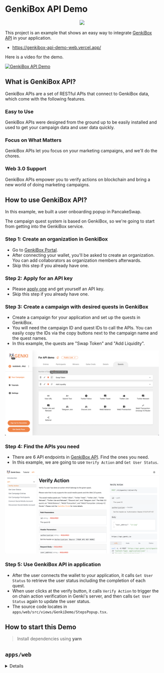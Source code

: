 # GenkiBox API Demo

<p align="center">
  <a href="https://api-docs.genki.io/">
      <img src="https://api-docs.genki.io/img/logo.svg" height="128">
  </a>
</link>

This project is an example that shows an easy way to integrate [GenkiBox API](https://api-docs.genki.io/) in your application.
- https://genkibox-api-demo-web.vercel.app/

Here is a video for the demo.

[![GenkiBox API Demo](https://res.cloudinary.com/marcomontalbano/image/upload/v1676906178/video_to_markdown/images/google-drive--1sbWaMecuomvmkEsD_47_vmyu4UflRabC-c05b58ac6eb4c4700831b2b3070cd403.jpg)](https://drive.google.com/file/d/1sbWaMecuomvmkEsD_47_vmyu4UflRabC/preview "GenkiBox API Demo")

## What is GenkiBox API?

GenkiBox APIs are a set of RESTful APIs that connect to GenkiBox data, which come with the following features.

### Easy to Use
GenkiBox APIs were designed from the ground up to be easily installed and used to get your campaign data and user data quickly.

### Focus on What Matters
GenkiBox APIs let you focus on your marketing campaigns, and we'll do the chores.

### Web 3.0 Support
GenkiBox APIs empower you to verify actions on blockchain and bring a new world of doing marketing campaigns.

## How to use GenkiBox API?
In this example, we built a user onboarding popup in PancakeSwap.

The campaign quest system is based on GenkiBox, so we're going to start from getting into the GenkiBox service.

### Step 1: Create an organization in GenkiBox

- Go to [GenkiBox Portal](https://beta-box.genki.io/portal).
- After connecting your wallet, you'll be asked to create an organization. You can add collaborators as organization members afterwards.
- Skip this step if you already have one.

### Step 2: Apply for an API key

- Please [apply one](https://api-docs.genki.io/getting-started/get-your-api-key) and get yourself an API key.
- Skip this step if you already have one.

### Step 3: Create a campaign with desired quests in GenkiBox

- Create a campaign for your application and set up the quests in GenkiBox.
- You will need the campaign ID and quest IDs to call the APIs. You can easily copy the IDs via the copy buttons next to the campaign name and the quest names.
- In this example, the quests are "Swap Token" and "Add Liquidity".

![img](./assets/copyID.png) 

### Step 4: Find the APIs you need

- There are 6 API endpoints in [GenkiBox API](https://api-docs.genki.io/api). Find the ones you need.
- In this example, we are going to use `Verify Action` and `Get User Status`.

![img](./assets/genkiAPI.png)

### Step 5: Use GenkiBox API in application

- After the user connects the wallet to your application, it calls `Get User Status` to retrieve the user status including the completion of each quest.
- When user clicks at the verify button, it calls `Verify Action` to trigger the on chain action verification in Genki's server, and then calls `Get User Status` again to update the user status.
- The source code locates in `apps/web/src/views/GenkiDemo/StepsPopup.tsx`.

## How to start this Demo

> Install dependencies using **yarn**

## `apps/web`
<details>

```sh
yarn
```

start the development server
```sh
yarn dev
```

build with production mode
```sh
yarn build

# start the application after build
yarn start
```
</details>

